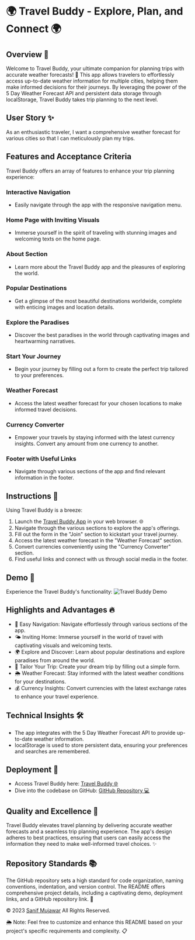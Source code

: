 # 🌍 Travel Buddy - Explore, Plan, and Connect 🌍

## Overview 🌟
Welcome to Travel Buddy, your ultimate companion for planning trips with accurate weather forecasts! 🚀 This app allows travelers to effortlessly access up-to-date weather information for multiple cities, helping them make informed decisions for their journeys. By leveraging the power of the 5 Day Weather Forecast API and persistent data storage through localStorage, Travel Buddy takes trip planning to the next level.

## User Story ✨
As an enthusiastic traveler, I want a comprehensive weather forecast for various cities so that I can meticulously plan my trips.

## Features and Acceptance Criteria
Travel Buddy offers an array of features to enhance your trip planning experience:

### Interactive Navigation
- Easily navigate through the app with the responsive navigation menu.

### Home Page with Inviting Visuals
- Immerse yourself in the spirit of traveling with stunning images and welcoming texts on the home page.

### About Section
- Learn more about the Travel Buddy app and the pleasures of exploring the world.

### Popular Destinations
- Get a glimpse of the most beautiful destinations worldwide, complete with enticing images and location details.

### Explore the Paradises
- Discover the best paradises in the world through captivating images and heartwarming narratives.

### Start Your Journey
- Begin your journey by filling out a form to create the perfect trip tailored to your preferences.

### Weather Forecast
- Access the latest weather forecast for your chosen locations to make informed travel decisions.

### Currency Converter
- Empower your travels by staying informed with the latest currency insights. Convert any amount from one currency to another.

### Footer with Useful Links
- Navigate through various sections of the app and find relevant information in the footer.

## Instructions 📝
Using Travel Buddy is a breeze:

1. Launch the [Travel Buddy App](https://sanifmujawar.github.io/Travel-Buddy/) in your web browser. 🌐
2. Navigate through the various sections to explore the app's offerings.
3. Fill out the form in the "Join" section to kickstart your travel journey.
4. Access the latest weather forecast in the "Weather Forecast" section.
5. Convert currencies conveniently using the "Currency Converter" section.
6. Find useful links and connect with us through social media in the footer.

## Demo 📸
Experience the Travel Buddy's functionality:
![Travel Buddy Demo](./demo.gif)

## Highlights and Advantages 🔥
- 🌟 Easy Navigation: Navigate effortlessly through various sections of the app.
- 🌤️ Inviting Home: Immerse yourself in the world of travel with captivating visuals and welcoming texts.
- 🌍 Explore and Discover: Learn about popular destinations and explore paradises from around the world.
- 🧳 Tailor Your Trip: Create your dream trip by filling out a simple form.
- 🌦️ Weather Forecast: Stay informed with the latest weather conditions for your destinations.
- 💰 Currency Insights: Convert currencies with the latest exchange rates to enhance your travel experience.

## Technical Insights 🛠️
- The app integrates with the 5 Day Weather Forecast API to provide up-to-date weather information.
- localStorage is used to store persistent data, ensuring your preferences and searches are remembered.

## Deployment 🚀
- Access Travel Buddy here: [Travel Buddy 🌐](https://sanifmujawar.github.io/Travel-Buddy/)
- Dive into the codebase on GitHub: [GitHub Repository 💻](https://github.com/sanifmujawar/Travel-Buddy)

## Quality and Excellence 🌟
Travel Buddy elevates travel planning by delivering accurate weather forecasts and a seamless trip planning experience. The app's design adheres to best practices, ensuring that users can easily access the information they need to make well-informed travel choices. ✨

## Repository Standards 📚
The GitHub repository sets a high standard for code organization, naming conventions, indentation, and version control. The README offers comprehensive project details, including a captivating demo, deployment links, and a GitHub repository link. 📝

© 2023 [Sanif Mujawar](https://github.com/sanifmujawar) All Rights Reserved.

🌦️ Note: Feel free to customize and enhance this README based on your project's specific requirements and complexity. 📋